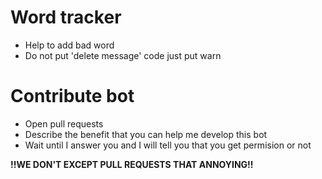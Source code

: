# Word tracker
- Help to add bad word
- Do not put 'delete message' code just put warn

# Contribute bot


- Open pull requests
- Describe the benefit that you can help me develop this bot
- Wait until I answer you and I will tell you that you get permision or not <br>

**!!WE DON'T EXCEPT PULL REQUESTS THAT ANNOYING!!**

